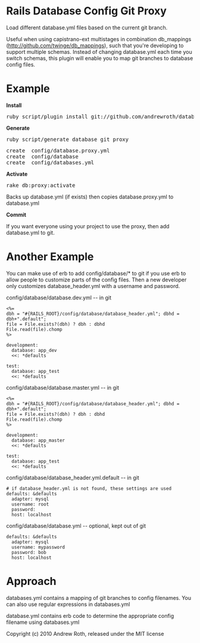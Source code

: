 Rails Database Config Git Proxy
===============================

Load different database.yml files based on the current git branch.

Useful when using capistrano-ext multistages in combination db_mappings (http://github.com/twinge/db_mappings), such that you're developing to support multiple schemas.  Instead of changing database.yml each time you switch schemas, this plugin will enable you to map git branches to database config files.

Example
=======

**Install**

<pre>ruby script/plugin install git://github.com/andrewroth/database_git_proxy.git</pre>

**Generate**

<pre>ruby script/generate database_git_proxy</pre>

<pre>create  config/database.proxy.yml
create  config/database
create  config/databases.yml </pre>

**Activate**

<pre>rake db:proxy:activate</pre>

Backs up database.yml (if exists) then copies database.proxy.yml to database.yml

**Commit**

If you want everyone using your project to use the proxy, then add database.yml to git.

Another Example
===============

You can make use of erb to add config/database/* to git if you use erb to allow people to customize parts of the config files.  Then a new developer only customizes database_header.yml with a username and password.

config/database/database.dev.yml -- in git

    <%= 
    dbh = "#{RAILS_ROOT}/config/database/database_header.yml"; dbhd = dbh+".default";
    file = File.exists?(dbh) ? dbh : dbhd
    File.read(file).chomp
    %>

    development:
      database: app_dev
      <<: *defaults

    test:
      database: app_test
      <<: *defaults

config/database/database.master.yml -- in git

    <%= 
    dbh = "#{RAILS_ROOT}/config/database/database_header.yml"; dbhd = dbh+".default";
    file = File.exists?(dbh) ? dbh : dbhd
    File.read(file).chomp
    %>

    development:
      database: app_master
      <<: *defaults

    test:
      database: app_test
      <<: *defaults

config/database/database_header.yml.default -- in git

    # if database_header.yml is not found, these settings are used
    defaults: &defaults
      adapter: mysql
      username: root
      password:
      host: localhost

config/database/database.yml -- optional, kept out of git

    defaults: &defaults
      adapter: mysql
      username: mypassword
      password: bob
      host: localhost

Approach
========

databases.yml contains a mapping of git branches to config filenames.  You can also use regular expressions in databases.yml

database.yml contains erb code to determine the appropriate config filename using databases.yml 

Copyright (c) 2010 Andrew Roth, released under the MIT license
